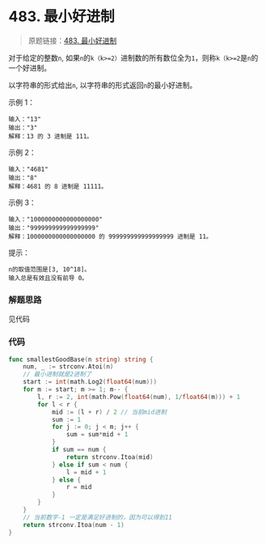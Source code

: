 # 483. 最小好进制
> 原题链接：[483. 最小好进制](https://leetcode-cn.com/problems/smallest-good-base/)

对于给定的整数``n``, 如果``n``的``k（k>=2）``进制数的所有数位全为``1``，则称``k（k>=2``是``n``的一个好进制。

以字符串的形式给出``n``, 以字符串的形式返回``n``的最小好进制。

示例 1：
```
输入："13"
输出："3"
解释：13 的 3 进制是 111。
```
示例 2：
```
输入："4681"
输出："8"
解释：4681 的 8 进制是 11111。
```
示例 3：
```
输入："1000000000000000000"
输出："999999999999999999"
解释：1000000000000000000 的 999999999999999999 进制是 11。
```
提示：
```
n的取值范围是[3, 10^18]。
输入总是有效且没有前导 0。
```

### 解题思路
见代码
### 代码
```go
func smallestGoodBase(n string) string {
	num, _ := strconv.Atoi(n)
	// 最小进制就是2进制了
	start := int(math.Log2(float64(num)))
	for m := start; m >= 1; m-- {
		l, r := 2, int(math.Pow(float64(num), 1/float64(m))) + 1
		for l < r {
			mid := (l + r) / 2 // 当前mid进制
			sum := 1
			for j := 0; j < m; j++ {
				sum = sum*mid + 1
			}
			if sum == num {
				return strconv.Itoa(mid)
			} else if sum < num {
				l = mid + 1
			} else {
				r = mid
			}
		}
	}
	// 当前数字-1 一定是满足好进制的，因为可以得到11
	return strconv.Itoa(num - 1)
}
```
